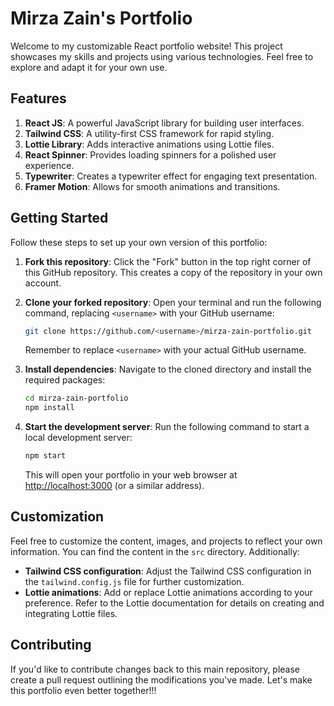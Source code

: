 # Mirza Zain's Portfolio

Welcome to my customizable React portfolio website! This project showcases my skills and projects using various technologies. Feel free to explore and adapt it for your own use.

## Features

1. **React JS**: A powerful JavaScript library for building user interfaces.
2. **Tailwind CSS**: A utility-first CSS framework for rapid styling.
3. **Lottie Library**: Adds interactive animations using Lottie files.
4. **React Spinner**: Provides loading spinners for a polished user experience.
5. **Typewriter**: Creates a typewriter effect for engaging text presentation.
6. **Framer Motion**: Allows for smooth animations and transitions.

## Getting Started

Follow these steps to set up your own version of this portfolio:

1. **Fork this repository**: Click the "Fork" button in the top right corner of this GitHub repository. This creates a copy of the repository in your own account.

2. **Clone your forked repository**: Open your terminal and run the following command, replacing `<username>` with your GitHub username:

   ```bash
   git clone https://github.com/<username>/mirza-zain-portfolio.git
   ```

   Remember to replace `<username>` with your actual GitHub username.

3. **Install dependencies**: Navigate to the cloned directory and install the required packages:

   ```bash
   cd mirza-zain-portfolio
   npm install
   ```

4. **Start the development server**: Run the following command to start a local development server:

   ```bash
   npm start
   ```

   This will open your portfolio in your web browser at [http://localhost:3000](http://localhost:3000) (or a similar address).

## Customization

Feel free to customize the content, images, and projects to reflect your own information. You can find the content in the `src` directory. Additionally:

- **Tailwind CSS configuration**: Adjust the Tailwind CSS configuration in the `tailwind.config.js` file for further customization.
- **Lottie animations**: Add or replace Lottie animations according to your preference. Refer to the Lottie documentation for details on creating and integrating Lottie files.

## Contributing

If you'd like to contribute changes back to this main repository, please create a pull request outlining the modifications you've made. Let's make this portfolio even better together!!!
